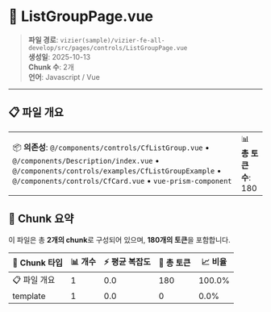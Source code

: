 # 📄 ListGroupPage.vue

> **파일 경로**: `vizier(sample)/vizier-fe-all-develop/src/pages/controls/ListGroupPage.vue`  
> **생성일**: 2025-10-13  
> **Chunk 수**: 2개  
> **언어**: Javascript / Vue
---


## 📋 파일 개요

| | |
|--|--|
| 📦 **의존성**: `@/components/controls/CfListGroup.vue` • `@/components/Description/index.vue` • `@/components/controls/examples/CfListGroupExample` • `@/components/controls/CfCard.vue` • `vue-prism-component` | 📊 **총 토큰 수**: 180 |






## 🧩 Chunk 요약

이 파일은 총 **2개의 chunk**로 구성되어 있으며, **180개의 토큰**을 포함합니다.

| 🧩 Chunk 타입 | 📊 개수 | ⚡ 평균 복잡도 | 📝 총 토큰 | 📈 비율 |
|---------------|--------|-------------|----------|--------|
| 📋 파일 개요 | 1 | 0.0 | 180 | 100.0% |
| template | 1 | 0.0 | 0 | 0.0% |

